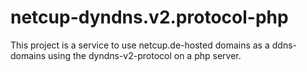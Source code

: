 # netcup-dyndns.v2.protocol-php
This project is a service to use netcup.de-hosted domains as a ddns-domains using the dyndns-v2-protocol on a php server.
